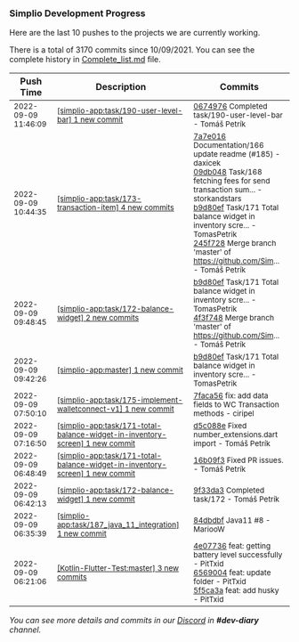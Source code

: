 
### Simplio Development Progress

Here are the last 10 pushes to the projects we are currently working.

There is a total of 3170 commits since 10/09/2021. You can see the complete history in
 [Complete_list.md](Complete_list.md) file.

| Push Time | Description | Commits |
| --- | --- | --- |
| <sub>2022-09-09 11:46:09</sub> | <sub>[[simplio-app:task/190\-user\-level\-bar] 1 new commit](https://github.com/SimplioOfficial/simplio-app/commit/06749767044335566cf94710e774fa57ef27ab78)</sub> | <sub>[0674976](https://github.com/SimplioOfficial/simplio-app/commit/06749767044335566cf94710e774fa57ef27ab78) Completed task/190-user-level-bar - Tomáš Petrík</sub> |
| <sub>2022-09-09 10:44:35</sub> | <sub>[[simplio-app:task/173\-transaction\-item] 4 new commits](https://github.com/SimplioOfficial/simplio-app/compare/9d353c176c12...245f728800fe)</sub> | <sub>[7a7e016](https://github.com/SimplioOfficial/simplio-app/commit/7a7e016de6253600db710ac21b7b823097848477) Documentation/166 update readme (#185) - daxicek<br>[09db048](https://github.com/SimplioOfficial/simplio-app/commit/09db0488962a93a16eb339ea7a1f7936a116eb81) Task/168 fetching fees for send transaction sum... - storkandstars<br>[b9d80ef](https://github.com/SimplioOfficial/simplio-app/commit/b9d80efdaf3115b4970cde8ca0b99de2e52c3b5a) Task/171 Total balance widget in inventory scre... - TomasPetrik<br>[245f728](https://github.com/SimplioOfficial/simplio-app/commit/245f728800fe0740ac977c7ab7100dbcc173f92a) Merge branch 'master' of https://github.com/Sim... - Tomáš Petrík</sub> |
| <sub>2022-09-09 09:48:45</sub> | <sub>[[simplio-app:task/172\-balance\-widget] 2 new commits](https://github.com/SimplioOfficial/simplio-app/compare/9f33da324c5f...4f3f748b239e)</sub> | <sub>[b9d80ef](https://github.com/SimplioOfficial/simplio-app/commit/b9d80efdaf3115b4970cde8ca0b99de2e52c3b5a) Task/171 Total balance widget in inventory scre... - TomasPetrik<br>[4f3f748](https://github.com/SimplioOfficial/simplio-app/commit/4f3f748b239ec1cfbeff008c7a5c9d35bff657f8) Merge branch 'master' of https://github.com/Sim... - Tomáš Petrík</sub> |
| <sub>2022-09-09 09:42:26</sub> | <sub>[[simplio-app:master] 1 new commit](https://github.com/SimplioOfficial/simplio-app/commit/b9d80efdaf3115b4970cde8ca0b99de2e52c3b5a)</sub> | <sub>[b9d80ef](https://github.com/SimplioOfficial/simplio-app/commit/b9d80efdaf3115b4970cde8ca0b99de2e52c3b5a) Task/171 Total balance widget in inventory scre... - TomasPetrik</sub> |
| <sub>2022-09-09 07:50:10</sub> | <sub>[[simplio-app:task/175\-implement\-walletconnect\-v1] 1 new commit](https://github.com/SimplioOfficial/simplio-app/commit/7faca56e5f0b1f9d02e7e9d2d4fc13c0269451ac)</sub> | <sub>[7faca56](https://github.com/SimplioOfficial/simplio-app/commit/7faca56e5f0b1f9d02e7e9d2d4fc13c0269451ac) fix: add data fields to WC Transaction methods - ciripel</sub> |
| <sub>2022-09-09 07:16:50</sub> | <sub>[[simplio-app:task/171\-total\-balance\-widget\-in\-inventory\-screen] 1 new commit](https://github.com/SimplioOfficial/simplio-app/commit/d5c088e17b6db56e7f6f422d472ba770329efc25)</sub> | <sub>[d5c088e](https://github.com/SimplioOfficial/simplio-app/commit/d5c088e17b6db56e7f6f422d472ba770329efc25) Fixed number_extensions.dart import - Tomáš Petrík</sub> |
| <sub>2022-09-09 06:48:49</sub> | <sub>[[simplio-app:task/171\-total\-balance\-widget\-in\-inventory\-screen] 1 new commit](https://github.com/SimplioOfficial/simplio-app/commit/16b09f39e5e1d48666fbf6870092036cd7ca6c08)</sub> | <sub>[16b09f3](https://github.com/SimplioOfficial/simplio-app/commit/16b09f39e5e1d48666fbf6870092036cd7ca6c08) Fixed PR issues. - Tomáš Petrík</sub> |
| <sub>2022-09-09 06:42:13</sub> | <sub>[[simplio-app:task/172\-balance\-widget] 1 new commit](https://github.com/SimplioOfficial/simplio-app/commit/9f33da324c5f94d56c06a4fd3e8a44178cc13433)</sub> | <sub>[9f33da3](https://github.com/SimplioOfficial/simplio-app/commit/9f33da324c5f94d56c06a4fd3e8a44178cc13433) Completed task/172 - Tomáš Petrík</sub> |
| <sub>2022-09-09 06:35:39</sub> | <sub>[[simplio-app:task/187\_java\_11\_integration] 1 new commit](https://github.com/SimplioOfficial/simplio-app/commit/84dbdbfce96a4556f55921bdf09066cdf5ddd398)</sub> | <sub>[84dbdbf](https://github.com/SimplioOfficial/simplio-app/commit/84dbdbfce96a4556f55921bdf09066cdf5ddd398) Java11 #8 - MariooW</sub> |
| <sub>2022-09-09 06:21:06</sub> | <sub>[[Kotlin-Flutter-Test:master] 3 new commits](https://github.com/SimplioOfficial/Kotlin-Flutter-Test/compare/b3b0a5ed40ad...5f5ca3a38bf5)</sub> | <sub>[4e07736](https://github.com/SimplioOfficial/Kotlin-Flutter-Test/commit/4e07736ca3767b6930f9e5e2b48bb049bfe09ac6) feat: getting battery level successfully - PitTxid<br>[6569004](https://github.com/SimplioOfficial/Kotlin-Flutter-Test/commit/6569004058c9c92f702bbbecd9be42b58798946b) feat: update folder - PitTxid<br>[5f5ca3a](https://github.com/SimplioOfficial/Kotlin-Flutter-Test/commit/5f5ca3a38bf573829eecdedbbaf95ffbd2946f0b) feat: add husky - PitTxid</sub> |

_You can see more details and commits in our [Discord](https://discord.gg/aKhjuwZmdP) in **#dev-diary** channel._
